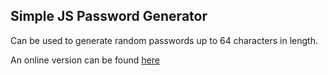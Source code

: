 ## Simple JS Password Generator

Can be used to generate random passwords up to 64 characters in length. 

An online version can be found [here](https://peter-wroot.github.io/js-password-generator/) 
